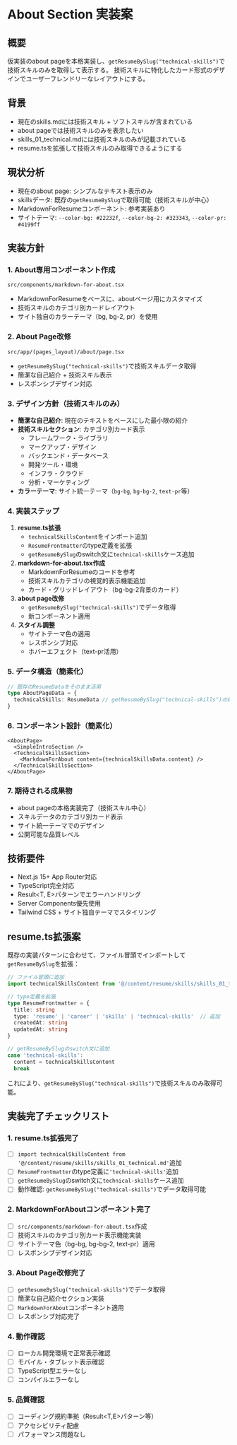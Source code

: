 # About Section 実装案

## 概要
仮実装のabout pageを本格実装し、`getResumeBySlug("technical-skills")`で技術スキルのみを取得して表示する。
技術スキルに特化したカード形式のデザインでユーザーフレンドリーなレイアウトにする。

## 背景
- 現在のskills.mdには技術スキル + ソフトスキルが含まれている
- about pageでは技術スキルのみを表示したい
- skills_01_technical.mdには技術スキルのみが記載されている
- resume.tsを拡張して技術スキルのみ取得できるようにする

## 現状分析
- 現在のabout page: シンプルなテキスト表示のみ  
- skillsデータ: 既存の`getResumeBySlug`で取得可能（技術スキルが中心）
- MarkdownForResumeコンポーネント: 参考実装あり
- サイトテーマ: `--color-bg: #22232f`, `--color-bg-2: #323343`, `--color-pr: #4199ff`

## 実装方針

### 1. About専用コンポーネント作成
```
src/components/markdown-for-about.tsx
```
- MarkdownForResumeをベースに、aboutページ用にカスタマイズ
- 技術スキルのカテゴリ別カードレイアウト
- サイト独自のカラーテーマ（bg, bg-2, pr）を使用

### 2. About Page改修
```
src/app/(pages_layout)/about/page.tsx
```
- `getResumeBySlug("technical-skills")`で技術スキルデータ取得
- 簡潔な自己紹介 + 技術スキル表示
- レスポンシブデザイン対応

### 3. デザイン方針（技術スキルのみ）
- **簡潔な自己紹介**: 現在のテキストをベースにした最小限の紹介
- **技術スキルセクション**: カテゴリ別カード表示
  - フレームワーク・ライブラリ
  - マークアップ・デザイン
  - バックエンド・データベース
  - 開発ツール・環境
  - インフラ・クラウド
  - 分析・マーケティング
- **カラーテーマ**: サイト統一テーマ（`bg-bg`, `bg-bg-2`, `text-pr`等）

### 4. 実装ステップ
1. **resume.ts拡張**
   - `technicalSkillsContent`をインポート追加
   - `ResumeFrontmatter`のtype定義を拡張
   - `getResumeBySlug`のswitch文に`technical-skills`ケース追加
2. **markdown-for-about.tsx作成**
   - MarkdownForResumeのコードを参考
   - 技術スキルカテゴリの視覚的表示機能追加
   - カード・グリッドレイアウト（bg-bg-2背景のカード）
3. **about page改修**
   - `getResumeBySlug("technical-skills")`でデータ取得
   - 新コンポーネント適用
4. **スタイル調整**
   - サイトテーマ色の適用
   - レスポンシブ対応
   - ホバーエフェクト（text-pr活用）

### 5. データ構造（簡素化）
```typescript
// 既存のResumeDataをそのまま活用
type AboutPageData = {
  technicalSkills: ResumeData // getResumeBySlug("technical-skills")の結果
}
```

### 6. コンポーネント設計（簡素化）
```
<AboutPage>
  <SimpleIntroSection />
  <TechnicalSkillsSection>
    <MarkdownForAbout content={technicalSkillsData.content} />
  </TechnicalSkillsSection>
</AboutPage>
```

### 7. 期待される成果物
- about pageの本格実装完了（技術スキル中心）
- スキルデータのカテゴリ別カード表示
- サイト統一テーマでのデザイン
- 公開可能な品質レベル

## 技術要件
- Next.js 15+ App Router対応
- TypeScript完全対応
- Result<T, E>パターンでエラーハンドリング
- Server Components優先使用
- Tailwind CSS + サイト独自テーマでスタイリング

## resume.ts拡張案
既存の実装パターンに合わせて、ファイル冒頭でインポートして`getResumeBySlug`を拡張：

```typescript
// ファイル冒頭に追加
import technicalSkillsContent from '@/content/resume/skills/skills_01_technical.md'

// type定義を拡張
type ResumeFrontmatter = {
  title: string
  type: 'resume' | 'career' | 'skills' | 'technical-skills'  // 追加
  createdAt: string
  updatedAt: string
}

// getResumeBySlugのswitch文に追加
case 'technical-skills':
  content = technicalSkillsContent
  break
```

これにより、`getResumeBySlug("technical-skills")`で技術スキルのみ取得可能。

## 実装完了チェックリスト

### 1. resume.ts拡張完了
- [ ] `import technicalSkillsContent from '@/content/resume/skills/skills_01_technical.md'`追加
- [ ] `ResumeFrontmatter`のtype定義に`'technical-skills'`追加
- [ ] `getResumeBySlug`のswitch文に`technical-skills`ケース追加
- [ ] 動作確認: `getResumeBySlug("technical-skills")`でデータ取得可能

### 2. MarkdownForAboutコンポーネント完了
- [ ] `src/components/markdown-for-about.tsx`作成
- [ ] 技術スキルのカテゴリ別カード表示機能実装
- [ ] サイトテーマ色（bg-bg, bg-bg-2, text-pr）適用
- [ ] レスポンシブデザイン対応

### 3. About Page改修完了
- [ ] `getResumeBySlug("technical-skills")`でデータ取得
- [ ] 簡潔な自己紹介セクション実装
- [ ] `MarkdownForAbout`コンポーネント適用
- [ ] レスポンシブ対応完了

### 4. 動作確認
- [ ] ローカル開発環境で正常表示確認
- [ ] モバイル・タブレット表示確認
- [ ] TypeScript型エラーなし
- [ ] コンパイルエラーなし

### 5. 品質確認
- [ ] コーディング規約準拠（Result<T,E>パターン等）
- [ ] アクセシビリティ配慮
- [ ] パフォーマンス問題なし
